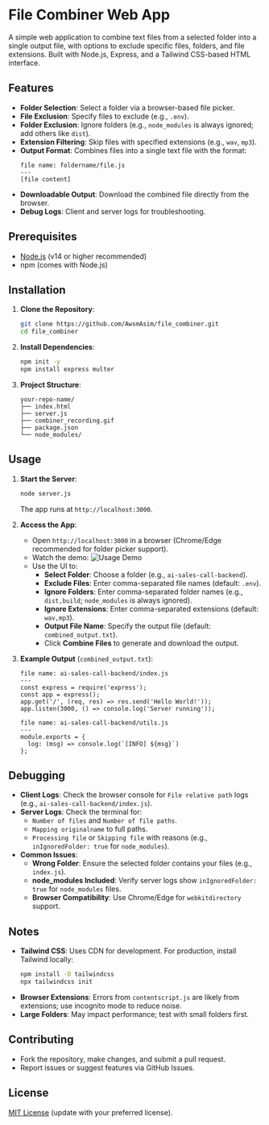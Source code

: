 # File Combiner Web App

A simple web application to combine text files from a selected folder into a single output file, with options to exclude specific files, folders, and file extensions. Built with Node.js, Express, and a Tailwind CSS-based HTML interface.

## Features
- **Folder Selection**: Select a folder via a browser-based file picker.
- **File Exclusion**: Specify files to exclude (e.g., `.env`).
- **Folder Exclusion**: Ignore folders (e.g., `node_modules` is always ignored; add others like `dist`).
- **Extension Filtering**: Skip files with specified extensions (e.g., `wav`, `mp3`).
- **Output Format**: Combines files into a single text file with the format:
  ```
  file name: foldername/file.js
  ---
  [file content]
  ```
- **Downloadable Output**: Download the combined file directly from the browser.
- **Debug Logs**: Client and server logs for troubleshooting.

## Prerequisites
- [Node.js](https://nodejs.org/) (v14 or higher recommended)
- npm (comes with Node.js)

## Installation
1. **Clone the Repository**:
   ```bash
   git clone https://github.com/AwsmAsim/file_combiner.git
   cd file_combiner
   ```

2. **Install Dependencies**:
   ```bash
   npm init -y
   npm install express multer
   ```

3. **Project Structure**:
   ```
   your-repo-name/
   ├── index.html
   ├── server.js
   ├── combiner_recording.gif
   ├── package.json
   └── node_modules/
   ```

## Usage
1. **Start the Server**:
   ```bash
   node server.js
   ```
   The app runs at `http://localhost:3000`.

2. **Access the App**:
   - Open `http://localhost:3000` in a browser (Chrome/Edge recommended for folder picker support).
   - Watch the demo: ![Usage Demo](combiner_recording.gif)
   - Use the UI to:
     - **Select Folder**: Choose a folder (e.g., `ai-sales-call-backend`).
     - **Exclude Files**: Enter comma-separated file names (default: `.env`).
     - **Ignore Folders**: Enter comma-separated folder names (e.g., `dist,build`; `node_modules` is always ignored).
     - **Ignore Extensions**: Enter comma-separated extensions (default: `wav,mp3`).
     - **Output File Name**: Specify the output file (default: `combined_output.txt`).
     - Click **Combine Files** to generate and download the output.

3. **Example Output** (`combined_output.txt`):
   ```
   file name: ai-sales-call-backend/index.js
   ---
   const express = require('express');
   const app = express();
   app.get('/', (req, res) => res.send('Hello World!'));
   app.listen(3000, () => console.log('Server running'));

   file name: ai-sales-call-backend/utils.js
   ---
   module.exports = {
     log: (msg) => console.log(`[INFO] ${msg}`)
   };
   ```

## Debugging
- **Client Logs**: Check the browser console for `File relative path` logs (e.g., `ai-sales-call-backend/index.js`).
- **Server Logs**: Check the terminal for:
  - `Number of files` and `Number of file paths`.
  - `Mapping originalname` to full paths.
  - `Processing file` or `Skipping file` with reasons (e.g., `inIgnoredFolder: true` for `node_modules`).
- **Common Issues**:
  - **Wrong Folder**: Ensure the selected folder contains your files (e.g., `index.js`).
  - **node_modules Included**: Verify server logs show `inIgnoredFolder: true` for `node_modules` files.
  - **Browser Compatibility**: Use Chrome/Edge for `webkitdirectory` support.

## Notes
- **Tailwind CSS**: Uses CDN for development. For production, install Tailwind locally:
  ```bash
  npm install -D tailwindcss
  npx tailwindcss init
  ```
- **Browser Extensions**: Errors from `contentscript.js` are likely from extensions; use incognito mode to reduce noise.
- **Large Folders**: May impact performance; test with small folders first.

## Contributing
- Fork the repository, make changes, and submit a pull request.
- Report issues or suggest features via GitHub Issues.

## License
[MIT License](LICENSE) (update with your preferred license).
